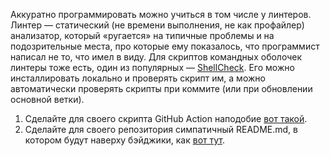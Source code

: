 Аккуратно программировать можно учиться в том числе у линтеров. Линтер — статический (не времени выполнения, не как профайлер) анализатор, который «ругается» на типичные проблемы и на подозрительные места, про которые ему показалось, что программист написал не то, что имел в виду. Для скриптов командных оболочек линтеры тоже есть, один из популярных — [ShellCheck](https://www.shellcheck.net/). Его можно инсталлировать локально и проверять скрипт им, а можно автоматически проверять скрипты при коммите (или при обновлении основной ветки).

1. Сделайте для своего скрипта GitHub Action наподобие [вот такой](https://github.com/dluciv/cccp/blob/main/.github/workflows/shellcheck.yml).
2. Сделайте для своего репозитория симпатичный README.md, в котором будут наверху бэйджики, как [вот тут](https://github.com/dluciv/cccp/blob/main/README.md).
